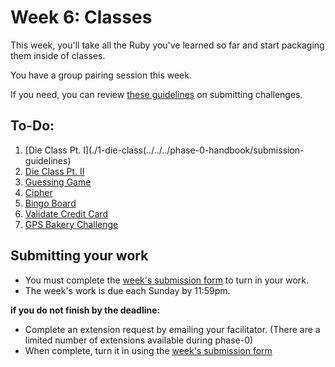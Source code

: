 # Week 6: Classes

This week, you'll take all the Ruby you've learned so far and start packaging them inside of classes. 

You have a group pairing session this week.

If you need, you can review [these guidelines](../../../phase-0-handbook/submission-guidelines) on submitting challenges.

## To-Do:
1. [Die Class Pt. I](./1-die-class(../../../phase-0-handbook/submission-guidelines) 
2. [Die Class Pt. II](./2-die-class)
3. [Guessing Game](./3-guessing-game)
4. [Cipher](./4-cipher-challenge)
5. [Bingo Board](./5-bingo-board)
6. [Validate Credit Card](./6-validate-credit-card)
7. [GPS Bakery Challenge](./7-gps-bakery)

## Submitting your work

- You must complete the [week's submission form](http://goo.gl/forms/VZsU0WKZ6u) to turn in your work.
- The week's work is due each Sunday by 11:59pm.  

**if you do not finish by the deadline:**

- Complete an extension request by emailing your facilitator. (There are a limited number of extensions available during phase-0)
- When complete, turn it in using the [week's submission form](http://goo.gl/forms/VZsU0WKZ6u)
